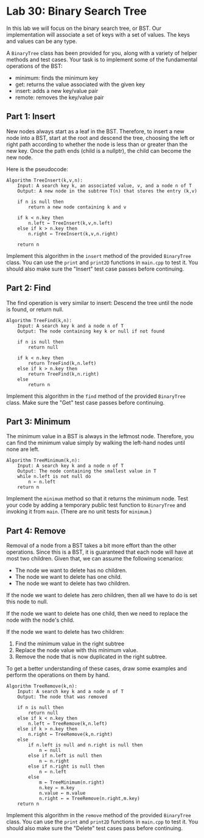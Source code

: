 # Lab 30: Binary Search Tree

In this lab we will focus on the binary search tree, or BST. Our implementation will associate a set of keys with a set of values. The keys and values can be any type.

A `BinaryTree` class has been provided for you, along with a variety of helper methods and test cases. Your task is to implement some of the fundamental operations of the BST:

* minimum: finds the minimum key
* get: returns the value associated with the given key
* insert: adds a new key/value pair
* remote: removes the key/value pair

## Part 1: Insert

New nodes always start as a leaf in the BST. Therefore, to insert a new node into a BST, start at the root and descend the tree, choosing the left or right path according to whether the node is less than or greater than the new key. Once the path ends (child is a nullptr), the child can become the new node.

Here is the pseudocode:

    Algorithm TreeInsert(k,v,n):
        Input: A search key k, an associated value, v, and a node n of T
        Output: A new node in the subtree T(n) that stores the entry (k,v)
 
        if n is null then
            return a new node containing k and v

        if k < n.key then
            n.left ← TreeInsert(k,v,n.left)
        else if k > n.key then
            n.right ← TreeInsert(k,v,n.right)

        return n

Implement this algorithm in the `insert` method of the provided `BinaryTree` class. You can use the `print` and `print2D` functions in `main.cpp` to test it. You should also make sure the "Insert" test case passes before continuing.

## Part 2: Find

The find operation is very similar to insert: Descend the tree until the node is found, or return null.

    Algorithm TreeFind(k,n):
        Input: A search key k and a node n of T
        Output: The node containing key k or null if not found
 
        if n is null then
            return null

        if k < n.key then
            return TreeFind(k,n.left)
        else if k > n.key then
            return TreeFind(k,n.right)
        else
            return n

Implement this algorithm in the `find` method of the provided `BinaryTree` class. Make sure the "Get" test case passes before continuing.

## Part 3: Minimum

The minimum value in a BST is always in the leftmost node. Therefore, you can find the minimum value simply by walking the left-hand nodes until none are left.

    Algorithm TreeMinimum(k,n):
        Input: A search key k and a node n of T
        Output: The node containing the smallest value in T
        while n.left is not null do
            n ← n.left
        return n

Implement the `minimum` method so that it returns the minimum node. Test your code by adding a temporary public test function to `BinaryTree` and invoking it from `main`. (There are no unit tests for `minimum`.)

## Part 4: Remove

Removal of a node from a BST takes a bit more effort than the other operations. Since this is a BST, it is guaranteed that each node will have at most two children. Given that, we can assume the following scenarios:

* The node we want to delete has no children.
* The node we want to delete has one child.
* The node we want to delete has two children.

If the node we want to delete has zero children, then all we have to do is set this node to null.

If the node we want to delete has one child, then we need to replace the node with the node's child.

If the node we want to delete has two children:
1. Find the minimum value in the right subtree
2. Replace the node value with this minimum value.
3. Remove the node that is now duplicated in the right subtree.

To get a better understanding of these cases, draw some examples and perform the operations on them by hand.

    Algorithm TreeRemove(k,n):
        Input: A search key k and a node n of T
        Output: The node that was removed

        if n is null then
            return null
        else if k < n.key then
            n.left ← TreeRemove(k,n.left)
        else if k > n.key then
            n.right ← TreeRemove(k,n.right)
        else
            if n.left is null and n.right is null then
                n ← null
            else if n.left is null then
                n ← n.right
            else if n.right is null then
                n ← n.left
            else
                m ← TreeMinimum(n.right)
                n.key ← m.key
                n.value ← m.value
                n.right ← = TreeRemove(n.right,m.key)
        return n

Implement this algorithm in the `remove` method of the provided `BinaryTree` class. You can use the `print` and `print2D` functions in `main.cpp` to test it. You should also make sure the "Delete" test cases pass before continuing.
